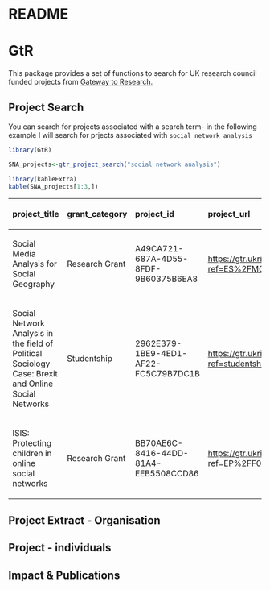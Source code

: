 README
================

# GtR

This package provides a set of functions to search for UK research
council funded projects from [Gateway to
Research.](https://gtr.ukri.org/)

## Project Search

You can search for projects associated with a search term- in the
following example I will search for prjects associated with `social
network analysis`

``` r
library(GtR)

SNA_projects<-gtr_project_search("social network analysis")

library(kableExtra)
kable(SNA_projects[1:3,])
```

<table>

<thead>

<tr>

<th style="text-align:left;">

project\_title

</th>

<th style="text-align:left;">

grant\_category

</th>

<th style="text-align:left;">

project\_id

</th>

<th style="text-align:left;">

project\_url

</th>

<th style="text-align:right;">

value

</th>

<th style="text-align:left;">

start\_date

</th>

<th style="text-align:left;">

end\_date

</th>

<th style="text-align:left;">

funder

</th>

<th style="text-align:left;">

lead\_org

</th>

</tr>

</thead>

<tbody>

<tr>

<td style="text-align:left;">

Social Media Analysis for Social Geography

</td>

<td style="text-align:left;">

Research Grant

</td>

<td style="text-align:left;">

A49CA721-687A-4D55-8FDF-9B60375B6EA8

</td>

<td style="text-align:left;">

<https://gtr.ukri.org:443/projects?ref=ES%2FM001636%2F1>

</td>

<td style="text-align:right;">

457888

</td>

<td style="text-align:left;">

2014-02-14

</td>

<td style="text-align:left;">

2016-05-31

</td>

<td style="text-align:left;">

ESRC

</td>

<td style="text-align:left;">

Newcastle University

</td>

</tr>

<tr>

<td style="text-align:left;">

Social Network Analysis in the field of Political Sociology Case: Brexit
and Online Social Networks

</td>

<td style="text-align:left;">

Studentship

</td>

<td style="text-align:left;">

2962E379-1BE9-4ED1-AF22-FC5C79B7DC1B

</td>

<td style="text-align:left;">

<https://gtr.ukri.org:443/projects?ref=studentship-2103467>

</td>

<td style="text-align:right;">

0

</td>

<td style="text-align:left;">

2018-10-01

</td>

<td style="text-align:left;">

2021-12-31

</td>

<td style="text-align:left;">

ESRC

</td>

<td style="text-align:left;">

University of Oxford

</td>

</tr>

<tr>

<td style="text-align:left;">

ISIS: Protecting children in online social networks

</td>

<td style="text-align:left;">

Research Grant

</td>

<td style="text-align:left;">

BB70AE6C-8416-44DD-81A4-EEB5508CCD86

</td>

<td style="text-align:left;">

<https://gtr.ukri.org:443/projects?ref=EP%2FF035454%2F1>

</td>

<td style="text-align:right;">

260325

</td>

<td style="text-align:left;">

2008-10-09

</td>

<td style="text-align:left;">

2011-10-08

</td>

<td style="text-align:left;">

EPSRC

</td>

<td style="text-align:left;">

Middlesex University

</td>

</tr>

</tbody>

</table>

## Project Extract - Organisation

## Project - individuals

## Impact & Publications
